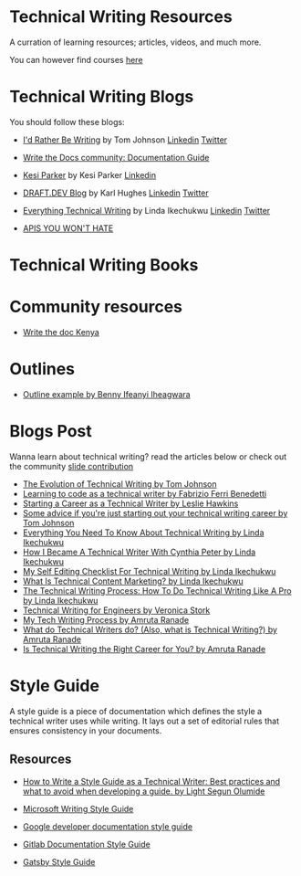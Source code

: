 
# Technical Writing Resources

A curration of learning resources; articles, videos, and much more. 

You can however find courses [here](https://github.com/Bennykillua/Getting-started-in-Technical-Writing/blob/main/Technical%20Writing%20Courses.md)

# Technical Writing Blogs

You should follow these blogs:

- [I'd Rather Be Writing](https://idratherbewriting.com/) by Tom Johnson [Linkedin](https://www.linkedin.com/in/tomjoht/) [Twitter](https://twitter.com/tomjohnson)

- [Write the Docs community: Documentation Guide](https://www.writethedocs.org/guide/)

- [Kesi Parker](https://medium.com/@kesiparker) by Kesi Parker [Linkedin](https://www.linkedin.com/in/kesi-parker-a86b0a202/)

- [DRAFT.DEV Blog](https://draft.dev/learn/) by Karl Hughes [Linkedin](https://www.linkedin.com/in/karllhughes/) [Twitter](https://twitter.com/KarlLHughes?ref_src=twsrc%5Egoogle%7Ctwcamp%5Eserp%7Ctwgr%5Eauthor)

- [Everything Technical Writing](https://www.everythingtechnicalwriting.com/) by Linda Ikechukwu [Linkedin](https://www.linkedin.com/in/linda-ikechukwu/) [Twitter](https://twitter.com/_MsLinda)

- [APIS YOU WON'T HATE](https://apisyouwonthate.com/)

# Technical Writing Books

# Community resources

- [Write the doc Kenya](https://drive.google.com/drive/folders/1Nnvz3Qj2bHu0bw4zbivsXAlDkD9cjDmt)

# Outlines

- [Outline example by Benny Ifeanyi Iheagwara](https://docs.google.com/document/d/17P89X7Cu4-KUCnbLg5KfQmiV2e-yTbf1xQRx54pZ65s/edit?usp=sharing)

# Blogs Post 
Wanna learn about technical writing? read the articles below or check out the community [slide contribution](https://github.com/Bennykillua/Getting-started-in-Technical-Writing/blob/main/Learning%20Resources/Technical%20writing%20slides.md)

- [The Evolution of Technical Writing by Tom Johnson](https://idratherbewriting.com/2014/11/07/the-evolution-of-technical-writing/)
- [Learning to code as a technical writer by Fabrizio Ferri Benedetti](https://passo.uno/tech-writer-learn-to-code/)
- [Starting a Career as a Technical Writer by Leslie Hawkins](https://blog.helpdocs.io/starting-a-career-as-a-technical-writer/)
- [Some advice if you're just starting out your technical writing career  by Tom Johnson ](https://idratherbewriting.com/blog/career-advice-just-starting-out.html)
- [Everything You Need To Know About Technical Writing by Linda Ikechukwu](https://www.everythingtechnicalwriting.com/the-technical-writing-process/)
- [How I Became A Technical Writer With Cynthia Peter by Linda Ikechukwu](https://www.everythingtechnicalwriting.com/everything-you-need-to-know-about-technical-writing/)
- [My Self Editing Checklist For Technical Writing by Linda Ikechukwu](https://www.everythingtechnicalwriting.com/my-self-editing-checklist-for-technical-writing/)
- [What Is Technical Content Marketing? by Linda Ikechukwu](https://www.everythingtechnicalwriting.com/technical-content-marketing/)
- [The Technical Writing Process: How To Do Technical Writing Like A Pro by Linda Ikechukwu](https://www.everythingtechnicalwriting.com/the-technical-writing-process/)
- [Technical Writing for Engineers by Veronica Stork](https://draft.dev/learn/technical-writing-for-engineers)
- [My Tech Writing Process by Amruta Ranade](https://amrutaranade.com/2018/03/07/my-writing-process/)
- [What do Technical Writers do? (Also, what is Technical Writing?) by Amruta Ranade](https://www.youtube.com/watch?v=biocrCx5T_k)
- [Is Technical Writing the Right Career for You?  by Amruta Ranade](https://www.notion.so/Is-Technical-Writing-the-Right-Career-for-You-3085604c58ad453086331cdabf1953c5)


# Style Guide
A style guide is a piece of documentation which defines the style a technical writer uses while writing. It lays out a set of editorial rules that ensures consistency in your documents.

## Resources 

- [How to Write a Style Guide as a Technical Writer: Best practices and what to avoid when developing a guide. by Light Segun Olumide](https://wonexo.hashnode.dev/how-to-write-a-style-guide-as-a-technical-writer)

- [Microsoft Writing Style Guide](https://docs.microsoft.com/en-us/style-guide/welcome/)
- [Google developer documentation style guide](https://developers.google.com/style)
- [Gitlab Documentation Style Guide](https://docs.gitlab.com/ee/development/documentation/styleguide/)
- [Gatsby Style Guide](https://www.gatsbyjs.com/contributing/gatsby-style-guide/)



